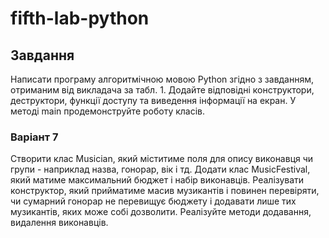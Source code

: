 # fifth-lab-python
## Завдання
 
Написати програму алгоритмічною мовою Python згідно з завданням, отриманим від викладача за табл. 1. Додайте відповідні конструктори, деструктори, функції доступу та виведення інформації на екран. У методі main продемонструйте роботу класів.

### Варіант 7
Створити клас Musician, який міститиме поля для опису виконавця чи групи - наприклад назва, гонорар, вік і тд. Додати клас MusicFestival, який матиме максимальний бюджет і набір виконавців. Реалізувати конструктор, який прийматиме масив музикантів і повинен перевіряти, чи сумарний гонорар  не перевищує бюджету і додавати лише тих музикантів, яких може собі дозволити.  Реалізуйте методи додавання, видалення виконавців.
